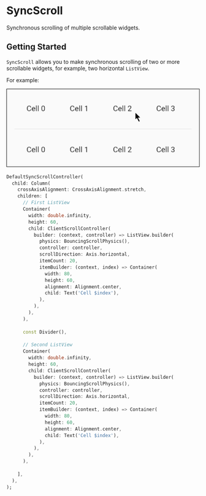 # SyncScroll

Synchronous scrolling of multiple scrollable widgets.

## Getting Started

`SyncScroll` allows you to make synchronous scrolling of two or more scrollable widgets, for example, two horizontal `ListView`.

For example:

![](https://github.com/andyduke/sync_scroll/blob/master/screenshots/demo.gif)

```dart
DefaultSyncScrollController(
  child: Column(
    crossAxisAlignment: CrossAxisAlignment.stretch,
    children: [
      // First ListView
      Container(
        width: double.infinity,
        height: 60,
        child: ClientScrollController(
          builder: (context, controller) => ListView.builder(
            physics: BouncingScrollPhysics(),
            controller: controller,
            scrollDirection: Axis.horizontal,
            itemCount: 20,
            itemBuilder: (context, index) => Container(
              width: 80,
              height: 60,
              alignment: Alignment.center,
              child: Text('Cell $index'),
            ),
          ),
        ),
      ),

      const Divider(),

      // Second ListView
      Container(
        width: double.infinity,
        height: 60,
        child: ClientScrollController(
          builder: (context, controller) => ListView.builder(
            physics: BouncingScrollPhysics(),
            controller: controller,
            scrollDirection: Axis.horizontal,
            itemCount: 20,
            itemBuilder: (context, index) => Container(
              width: 80,
              height: 60,
              alignment: Alignment.center,
              child: Text('Cell $index'),
            ),
          ),
        ),
      ),

    ],
  ),
);
```
